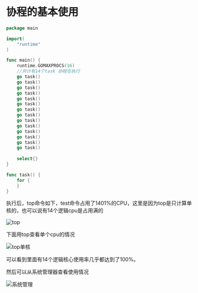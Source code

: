 # 协程的基本使用

```go
package main

import(
    "runtime"
)

func main() {
    runtime.GOMAXPROCS(16)
    //共计有14个task 协程在执行
    go task()
    go task()
    go task()
    go task()
    go task()
    go task()
    go task()
    go task()
    go task()
    go task()
    go task()
    go task()
    go task()
    go task()
    
    select{}
}

func task() {
    for {
    }
}
```

执行后，top命令如下，test命令占用了1401%的CPU，这里是因为top是只计算单核的，也可以说有14个逻辑cpu是占用满的

![top](D:\typora\code\go\协程使用\top命令.png)

下面用top查看单个cpu的情况

![top单核](D:\typora\code\go\协程使用\top单核.png)

可以看到里面有14个逻辑核心使用率几乎都达到了100%。

然后可以从系统管理器查看使用情况

![系统管理](D:\typora\code\go\协程使用\系统管理.png)

